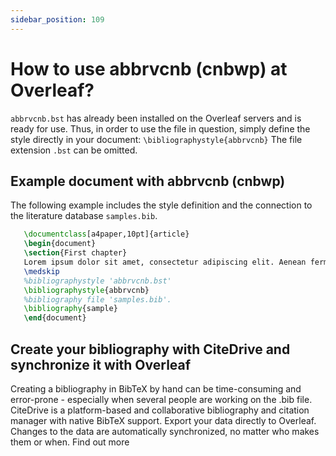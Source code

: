 ```yaml
---
sidebar_position: 109
---
```


# How to use abbrvcnb (cnbwp) at Overleaf?
`abbrvcnb.bst` has already been installed on the Overleaf servers and is ready for use. Thus, in order to use the file in question, simply define the style directly in your document: `\bibliographystyle{abbrvcnb}` The file extension `.bst` can be omitted.

## Example document with abbrvcnb (cnbwp)
The following example includes the style definition and the connection to the literature database `samples.bib`.
```tex
   \documentclass[a4paper,10pt]{article}
   \begin{document}
   \section{First chapter}
   Lorem ipsum dolor sit amet, consectetur adipiscing elit. Aenean fermentum justo massa, ut maximus mauris sodales et. Aenean vel elit a erat rhoncus pharetra.
   \medskip
   %bibliographystyle 'abbrvcnb.bst'
   \bibliographystyle{abbrvcnb}
   %bibliography file 'samples.bib'.
   \bibliography{sample}
   \end{document}
```

## Create your bibliography with CiteDrive and synchronize it with Overleaf
Creating a bibliography in BibTeX by hand can be time-consuming and error-prone - especially when several people are working on the .bib file. CiteDrive is a platform-based and collaborative bibliography and citation manager with native BibTeX support. Export your data directly to Overleaf. Changes to the data are automatically synchronized, no matter who makes them or when. Find out more